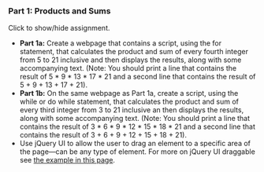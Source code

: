 ### Part 1: Products and Sums

<p id="flip">Click to show/hide assignment.</p>
<div id="panel">

- **Part 1a:** Create a webpage that contains a script, using the for statement, that calculates the product and sum of every fourth integer from 5 to 21 inclusive and then displays the results, along with some accompanying text. (Note: You should print a line that contains the result of 5 \* 9 \* 13 \* 17 \* 21 and a second line that contains the result of 5 + 9 + 13 + 17 + 21).   
- **Part 1b:** On the same webpage as Part 1a, create a script, using the while or do while statement, that calculates the product and sum of every third integer from 3 to 21 inclusive an then displays the results, along with some accompanying text. (Note: You should print a line that contains the result of 3 \* 6 \* 9 \* 12 \* 15 \* 18 \* 21 and a second line that contains the result of 3 + 6 + 9 + 12 + 15 + 18 + 21).  
- Use jQuery UI to allow the user to drag an element to a specific area of the page—can be any type of element. For more on jQuery UI draggable see [the example in this page](http://jqueryui.com/draggable/).

</div>

<div class="row">
<div class="one-half column" id="results1a" title="I hope you'll drag me."></div>
<div class="one-half column" id="results1b" title="I can be dragged, too!"></div>
</div>

<script>

const forProductSum = () => {
    let 
        product = 1, 
        sum = 0, 
        productString = "The product of ", 
        sumString = "The sum of ";

    for (let i = 5; i <= 21; i += 4) { 
        product *= i;
        sum += i;
        (i < 21) 
            ? ( productString += `${i} * ` , sumString += `${i} + ` ) 
            : ( productString += i, sumString += i );
    }

    $('#results1a').html(`<br>${productString} is ${product.toLocaleString()}.<br>${sumString} is ${sum.toLocaleString()}.`);

    $("#results1a").draggable();
    $("#results1a").tooltip();
}

const whileProductSum = () => {
    let 
        product = 1, 
        sum = 0, 
        productString = "The product of ", 
        sumString = "The sum of ", 
        i = 3;

    do {
        product *= i;
        sum += i;
        (i < 21) 
            ? ( productString += `${i} * `, sumString += `${i} + ` )
            : ( productString += i,  sumString += i );
        i += 3;
    } while ( i <= 21 );

    $('#results1b').html(`<br>${productString} is ${product.toLocaleString()}.<br>${sumString} is ${sum.toLocaleString()}.`);

    $("#results1b").draggable();
    $("#results1b").tooltip();
}

$(document).ready(function(){
    forProductSum();
    whileProductSum();
});
</script>    